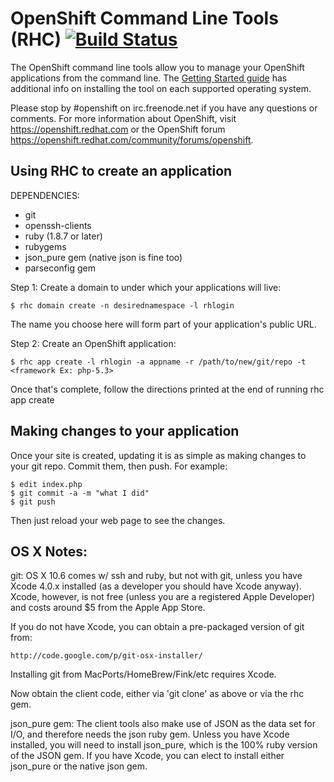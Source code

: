 # OpenShift Command Line Tools (RHC) [![Build Status](https://secure.travis-ci.org/openshift/os-client-tools.png)](http://travis-ci.org/openshift/os-client-tools)

The OpenShift command line tools allow you to manage your OpenShift
applications from the command line.  The [Getting Started
guide](https://openshift.redhat.com/app/getting_started) has additional
info on installing the tool on each supported operating system.

Please stop by #openshift on irc.freenode.net if you have any questions or
comments.  For more information about OpenShift, visit https://openshift.redhat.com
or the OpenShift forum
https://openshift.redhat.com/community/forums/openshift.


## Using RHC to create an application

DEPENDENCIES: 

* git
* openssh-clients
* ruby (1.8.7 or later)
* rubygems
* json_pure gem (native json is fine too)
* parseconfig gem

Step 1:  Create a domain to under which your applications will live:

    $ rhc domain create -n desirednamespace -l rhlogin

The name you choose here will form part of your application's public
URL.

Step 2: Create an OpenShift application:

    $ rhc app create -l rhlogin -a appname -r /path/to/new/git/repo -t <framework Ex: php-5.3>

Once that's complete, follow the directions printed at the end of running
rhc app create


## Making changes to your application

Once your site is created, updating it is as simple as making changes to your
git repo.  Commit them, then push.  For example:

    $ edit index.php
    $ git commit -a -m "what I did"
    $ git push

Then just reload your web page to see the changes.

## OS X Notes:

git:
OS X 10.6 comes w/ ssh and ruby, but not with git, unless you have
Xcode 4.0.x installed (as a developer you should have Xcode anyway).
Xcode, however, is not free (unless you are a registered Apple
Developer) and costs around $5 from the Apple App Store.

If you do not have Xcode, you can obtain a pre-packaged version
of git from:

    http://code.google.com/p/git-osx-installer/

Installing git from MacPorts/HomeBrew/Fink/etc requires Xcode.

Now obtain the client code, either via 'git clone' as above
or via the rhc gem.

json_pure gem:
The client tools also make use of JSON as the data set for
I/O, and therefore needs the json ruby gem. Unless you have
Xcode installed, you will need to install json_pure, which
is the 100% ruby version of the JSON gem. If you have Xcode,
you can elect to install either json_pure or the native
json gem.
